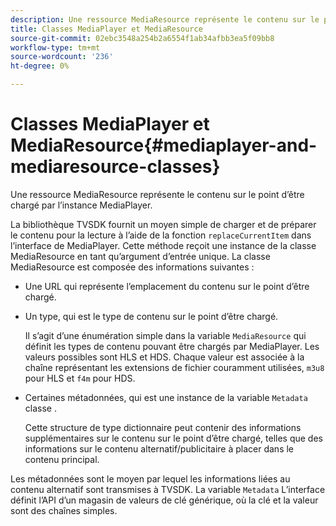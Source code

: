 ```yaml
---
description: Une ressource MediaResource représente le contenu sur le point d’être chargé par l’instance MediaPlayer.
title: Classes MediaPlayer et MediaResource
source-git-commit: 02ebc3548a254b2a6554f1ab34afbb3ea5f09bb8
workflow-type: tm+mt
source-wordcount: '236'
ht-degree: 0%

---
```


# Classes MediaPlayer et MediaResource{#mediaplayer-and-mediaresource-classes}

Une ressource MediaResource représente le contenu sur le point d’être chargé par l’instance MediaPlayer.

<!--<a id="section_B09A012C97454AF58CE2269B800D8027"></a>-->

La bibliothèque TVSDK fournit un moyen simple de charger et de préparer le contenu pour la lecture à l’aide de la fonction `replaceCurrentItem` dans l’interface de MediaPlayer. Cette méthode reçoit une instance de la classe MediaResource en tant qu’argument d’entrée unique. La classe MediaResource est composée des informations suivantes :

* Une URL qui représente l’emplacement du contenu sur le point d’être chargé.
* Un type, qui est le type de contenu sur le point d’être chargé.

  Il s’agit d’une énumération simple dans la variable `MediaResource` qui définit les types de contenu pouvant être chargés par MediaPlayer. Les valeurs possibles sont HLS et HDS. Chaque valeur est associée à la chaîne représentant les extensions de fichier couramment utilisées, `m3u8` pour HLS et `f4m` pour HDS.
* Certaines métadonnées, qui est une instance de la variable `Metadata` classe .

  Cette structure de type dictionnaire peut contenir des informations supplémentaires sur le contenu sur le point d’être chargé, telles que des informations sur le contenu alternatif/publicitaire à placer dans le contenu principal.

Les métadonnées sont le moyen par lequel les informations liées au contenu alternatif sont transmises à TVSDK. La variable `Metadata` L’interface définit l’API d’un magasin de valeurs de clé générique, où la clé et la valeur sont des chaînes simples.
